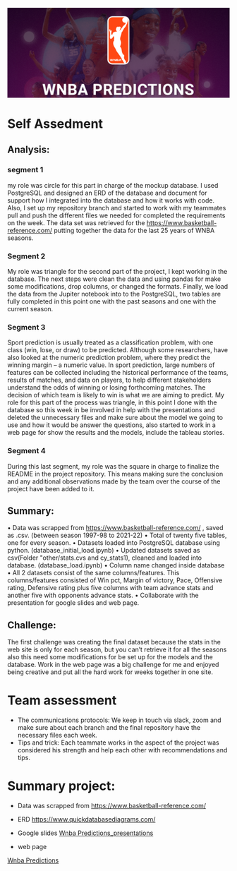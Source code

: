 ![](resources1/ias.png)  

# Self Assedment 

## Analysis:
### segment 1

my role was circle for this part in charge of the mockup database. I used PostgreSQL and designed an ERD of the database and document for support how I integrated into the database and how it works with code. Also, I set up my repository branch and started to work with my teammates pull and push the different files we needed for completed the requirements on the week. The data set was retrieved for the https://www.basketball-reference.com/ putting together the data for the last 25 years of WNBA seasons. 

### Segment 2 

My role was triangle for the second part of the project, I kept working in the database. The next steps were clean the data and using pandas for make some modifications, drop columns, or changed the formats. Finally, we load the data from the Jupiter notebook into to the PostgreSQL, two tables are fully completed in this point one with the past seasons and one with the current season. 

### Segment 3
Sport prediction is usually treated as a classification problem, with one class (win, lose, or draw) to be predicted. Although some researchers, have also looked at the numeric prediction problem, where they predict the winning margin – a numeric value. In sport prediction, large numbers of features can be collected including the historical performance of the teams, results of matches, and data on players, to help different stakeholders understand the odds of winning or losing forthcoming matches. The decision of which team is likely to win is what we are aiming to predict.
My role for this part of the process was triangle, in this point I done with the database so this week in be involved in help with the presentations and deleted the unnecessary files and make sure about the model we going to use and how it would be answer the questions, also started to work in a web page for show the results and the models, include the tableau stories. 
### Segment 4

During this last segment, my role was the square in charge to finalize the README in the project repository. This means making sure the conclusion and any additional observations made by the team over the course of the project have been added to it.

## Summary:
• Data was scrapped from https://www.basketball-reference.com/ , saved as .csv. (between season 1997-98 to 2021-22) • Total of twenty five tables, one for every season.
• Datasets loaded into PostgreSQL database using python. (database_initial_load.ipynb)
• Updated datasets saved as csv(Folder "other/stats.cvs and cy_stats1), cleaned and loaded into database. (database_load.ipynb)
• Column name changed inside database
• All 2 datasets consist of the same columns/features. This columns/features consisted of Win pct, Margin of victory, Pace, Offensive rating, Defensive rating plus five columns with team advance stats and another five with opponents advance stats.
•	Collaborate with the presentation for google slides and web page. 

## Challenge:
The first challenge was creating the final dataset because the stats in the web site is only for each season, but you can’t retrieve it for all the seasons also this need some modifications for be set up for the models and the database. 
Work in the web page was a big challenge for me and enjoyed being creative and put all the hard work for weeks together in one site. 

# Team assessment 
* The communications protocols: 
We keep in touch via slack, zoom and make sure about each branch and the final repository have the necessary files each week. 
* Tips and trick: 
Each teammate works in the aspect of the project was considered his strength and help each other with recommendations and tips. 

# Summary project: 

* Data was scrapped from https://www.basketball-reference.com/

* ERD https://www.quickdatabasediagrams.com/

* Google slides [Wnba Predictions_presentations](https://docs.google.com/presentation/d/10bAOWkrWM3veIdgE84QRVg1vOGXGeJDbY-aToJUFGBc/edit?usp=sharing)

* web page 

[Wnba Predictions](https://rafajos20.github.io/wnba_predictions/)

